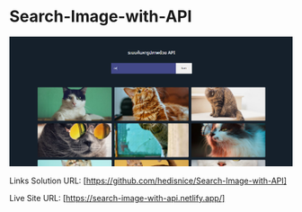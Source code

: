 # Search-Image-with-API

![Design preview](./design/desktop-preview.jpg)

Links Solution URL: [https://github.com/hedisnice/Search-Image-with-API]

Live Site URL: [https://search-image-with-api.netlify.app/]
